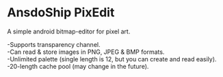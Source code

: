 # AnsdoShip PixEdit
A simple android bitmap-editor for pixel art.  

-Supports transparency channel.  
-Can read & store images in PNG, JPEG & BMP formats.  
-Unlimited palette (single length is 12, but you can create and read easily).  
-20-length cache pool (may change in the future).
